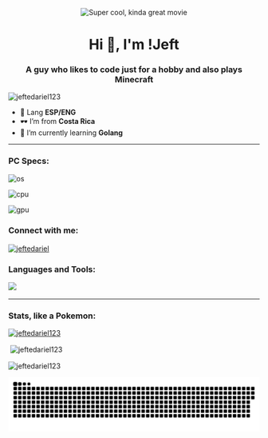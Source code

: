 <p align="center">
  <img src="https://media.giphy.com/media/l41JQAOSwDqTAi54A/giphy.gif?raw=true" alt="Super cool, kinda great movie"/>
</p>

<h1 align="center">Hi 👋, I'm !Jeft</h1>
<h3 align="center">A guy who likes to code just for a hobby and also plays Minecraft</h3>

<p align="left"> <img src="https://komarev.com/ghpvc/?username=jeftedariel123&label=Profile%20views&color=0e75b6&style=flat" alt="jeftedariel123" /> </p>

- 🎈 Lang **ESP/ENG**
- 🕶️ I’m from **Costa Rica**
- 🌱 I’m currently learning **Golang**

<hr>
<h3 align="left">PC Specs:</h3>
<p align="left">
<p align="left"> <img src="https://img.shields.io/badge/Windows_11-0078d4?style=for-the-badge&logo=windows-11&logoColor=white" alt="os" /> </p>
<p align="left"> <img src="https://img.shields.io/badge/AMD%20Ryzen_5_3400G-ED1C24?style=for-the-badge&logo=amd&logoColor=white" alt="cpu" /> </p>
<p align="left"> <img src="https://img.shields.io/badge/NVIDIA-GTX1660_Super-76B900?style=for-the-badge&logo=nvidia&logoColor=white" alt="gpu" /> </p>
</p>

<h3 align="left">Connect with me:</h3>
<p align="left">
<a href="https://instagram.com/jeftedariel" target="blank"><img align="center" src="https://raw.githubusercontent.com/rahuldkjain/github-profile-readme-generator/master/src/images/icons/Social/instagram.svg" alt="jeftedariel" height="30" width="40" /></a>
</p>

<h3 align="left">Languages and Tools:</h3>

![](https://skillicons.dev/icons?i=js,bash,bootstrap,css,html,react,vite,java,go,linux,md,mongodb,mysql,neovim,vscode,nodejs,regex&perline=6)

<hr>
<h3 align="left">Stats, like a Pokemon:</h3>
<p align="left"> <a href="https://github.com/ryo-ma/github-profile-trophy"><img src="https://github-profile-trophy.vercel.app/?username=jeftedariel123" alt="jeftedariel123" /></a> </p>

<p>&nbsp;<img align="center" src="https://github-readme-stats.vercel.app/api?username=jeftedariel123&show_icons=true&locale=en" alt="jeftedariel123" /></p>

<p><img align="center" src="https://github-readme-streak-stats.herokuapp.com/?user=jeftedariel123&" alt="jeftedariel123" /></p>

<a href=#><img src="contributions.svg"></a>
